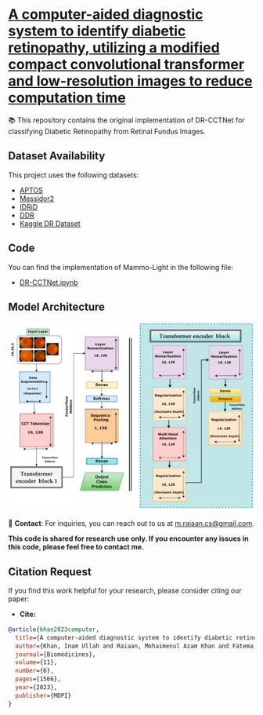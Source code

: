 # [A computer-aided diagnostic system to identify diabetic retinopathy, utilizing a modified compact convolutional transformer and low-resolution images to reduce computation time](https://www.mdpi.com/2227-9059/11/6/1566#B17-biomedicines-11-01566)

📚 This repository contains the original implementation of DR-CCTNet for classifying Diabetic Retinopathy from Retinal Fundus Images.



## Dataset Availability

This project uses the following datasets:

- [APTOS](https://www.kaggle.com/competitions/aptos2019-blindness-detection/data)
- [Messidor2](https://www.adcis.net/en/third-party/messidor2/)
- [IDRiD](https://ieee-dataport.org/open-access/indian-diabetic-retinopathy-image-dataset-idrid)
- [DDR](https://www.kaggle.com/datasets/tinnkanjananuwat/ddr-dataset)
- [Kaggle DR Dataset](https://www.kaggle.com/c/diabetic-retinopathy-detection/data)

## Code

You can find the implementation of Mammo-Light in the following file:

- [DR-CCTNet.ipynb](https://github.com/mak-raiaan/DR-CCTNet/blob/main/DR-CCTNet.ipynb)

## Model Architecture

![DR-CCTNet](https://github.com/mak-raiaan/DR-CCTNet/blob/main/DR-CCTNet.png)


📧 **Contact**: For inquiries, you can reach out to us at m.raiaan.cs@gmail.com.

**This code is shared for research use only. If you encounter any issues in this code, please feel free to contact me.**


## Citation Request

If you find this work helpful for your research, please consider citing our paper:
- **Cite:**
```bibtex
@article{khan2023computer,
  title={A computer-aided diagnostic system to identify diabetic retinopathy, utilizing a modified compact convolutional transformer and low-resolution images to reduce computation time},
  author={Khan, Inam Ullah and Raiaan, Mohaimenul Azam Khan and Fatema, Kaniz and Azam, Sami and Rashid, Rafi ur and Mukta, Saddam Hossain and Jonkman, Mirjam and De Boer, Friso},
  journal={Biomedicines},
  volume={11},
  number={6},
  pages={1566},
  year={2023},
  publisher={MDPI}
}

